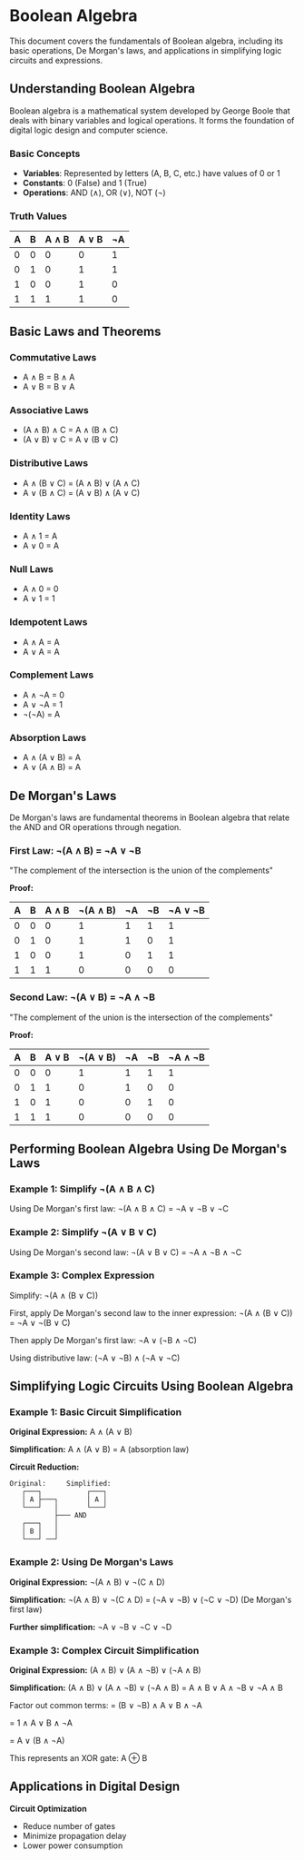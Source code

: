 # Boolean Algebra

This document covers the fundamentals of Boolean algebra, including its basic operations, De Morgan's laws, and applications in simplifying logic circuits and expressions.

## Understanding Boolean Algebra

Boolean algebra is a mathematical system developed by George Boole that deals with binary variables and logical operations. It forms the foundation of digital logic design and computer science.

### Basic Concepts

- **Variables**: Represented by letters (A, B, C, etc.) have values of 0 or 1
- **Constants**: 0 (False) and 1 (True)
- **Operations**: AND (∧), OR (∨), NOT (¬)

### Truth Values

| A | B | A ∧ B | A ∨ B | ¬A |
|---|---|-------|-------|----|
| 0 | 0 | 0     | 0     | 1  |
| 0 | 1 | 0     | 1     | 1  |
| 1 | 0 | 0     | 1     | 0  |
| 1 | 1 | 1     | 1     | 0  |

## Basic Laws and Theorems

### Commutative Laws
- A ∧ B = B ∧ A
- A ∨ B = B ∨ A

### Associative Laws
- (A ∧ B) ∧ C = A ∧ (B ∧ C)
- (A ∨ B) ∨ C = A ∨ (B ∨ C)

### Distributive Laws
- A ∧ (B ∨ C) = (A ∧ B) ∨ (A ∧ C)
- A ∨ (B ∧ C) = (A ∨ B) ∧ (A ∨ C)

### Identity Laws
- A ∧ 1 = A
- A ∨ 0 = A

### Null Laws
- A ∧ 0 = 0
- A ∨ 1 = 1

### Idempotent Laws
- A ∧ A = A
- A ∨ A = A

### Complement Laws
- A ∧ ¬A = 0
- A ∨ ¬A = 1
- ¬(¬A) = A

### Absorption Laws
- A ∧ (A ∨ B) = A
- A ∨ (A ∧ B) = A

## De Morgan's Laws

De Morgan's laws are fundamental theorems in Boolean algebra that relate the AND and OR operations through negation.

### First Law: ¬(A ∧ B) = ¬A ∨ ¬B
"The complement of the intersection is the union of the complements"

**Proof:**

| A | B | A ∧ B | ¬(A ∧ B) | ¬A | ¬B | ¬A ∨ ¬B |
|---|---|-------|-----------|----|----|----------|
| 0 | 0 | 0     | 1         | 1  | 1  | 1        |
| 0 | 1 | 0     | 1         | 1  | 0  | 1        |
| 1 | 0 | 0     | 1         | 0  | 1  | 1        |
| 1 | 1 | 1     | 0         | 0  | 0  | 0        |

### Second Law: ¬(A ∨ B) = ¬A ∧ ¬B
"The complement of the union is the intersection of the complements"

**Proof:**

| A | B | A ∨ B | ¬(A ∨ B) | ¬A | ¬B | ¬A ∧ ¬B |
|---|---|-------|-----------|----|----|----------|
| 0 | 0 | 0     | 1         | 1  | 1  | 1        |
| 0 | 1 | 1     | 0         | 1  | 0  | 0        |
| 1 | 0 | 1     | 0         | 0  | 1  | 0        |
| 1 | 1 | 1     | 0         | 0  | 0  | 0        |

## Performing Boolean Algebra Using De Morgan's Laws

### Example 1: Simplify ¬(A ∧ B ∧ C)

Using De Morgan's first law:
¬(A ∧ B ∧ C) = ¬A ∨ ¬B ∨ ¬C

### Example 2: Simplify ¬(A ∨ B ∨ C)

Using De Morgan's second law:
¬(A ∨ B ∨ C) = ¬A ∧ ¬B ∧ ¬C

### Example 3: Complex Expression
Simplify: ¬(A ∧ (B ∨ C))

First, apply De Morgan's second law to the inner expression:
¬(A ∧ (B ∨ C)) = ¬A ∨ ¬(B ∨ C)

Then apply De Morgan's first law:
¬A ∨ (¬B ∧ ¬C)

Using distributive law:
(¬A ∨ ¬B) ∧ (¬A ∨ ¬C)

## Simplifying Logic Circuits Using Boolean Algebra

### Example 1: Basic Circuit Simplification

**Original Expression:** A ∧ (A ∨ B)

**Simplification:**
A ∧ (A ∨ B) = A (absorption law)

**Circuit Reduction:**
```
Original:     Simplified:
   ┌───┐           ┌───┐
   │ A ├───┐       │ A │
   └───┘   │       └───┘
           ├─── AND
   ┌───┐   │
   │ B │   │
   └───┘ ──┘
```

### Example 2: Using De Morgan's Laws

**Original Expression:** ¬(A ∧ B) ∨ ¬(C ∧ D)

**Simplification:**
¬(A ∧ B) ∨ ¬(C ∧ D) = (¬A ∨ ¬B) ∨ (¬C ∨ ¬D) (De Morgan's first law)

**Further simplification:**
¬A ∨ ¬B ∨ ¬C ∨ ¬D

### Example 3: Complex Circuit Simplification

**Original Expression:** (A ∧ B) ∨ (A ∧ ¬B) ∨ (¬A ∧ B)

**Simplification:**
(A ∧ B) ∨ (A ∧ ¬B) ∨ (¬A ∧ B) = A ∧ B ∨ A ∧ ¬B ∨ ¬A ∧ B

Factor out common terms:
= (B ∨ ¬B) ∧ A ∨ B ∧ ¬A

= 1 ∧ A ∨ B ∧ ¬A

= A ∨ (B ∧ ¬A)

This represents an XOR gate: A ⊕ B

## Applications in Digital Design

**Circuit Optimization**

- Reduce number of gates
- Minimize propagation delay
- Lower power consumption
